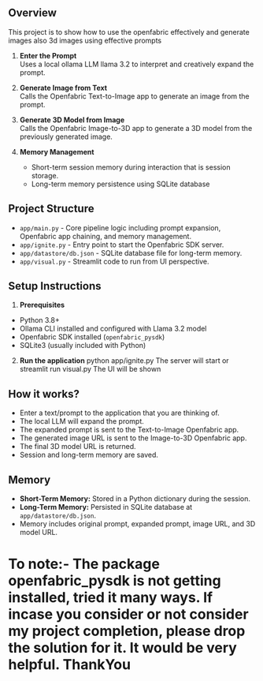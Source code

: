 ## Overview
This project is to show how to use the openfabric effectively and generate images also 3d images using effective prompts

1. **Enter the Prompt**  
   Uses a local ollama LLM llama 3.2 to interpret and creatively expand the prompt.

2. **Generate Image from Text**  
   Calls the Openfabric Text-to-Image app to generate an image from the prompt.

3. **Generate 3D Model from Image**  
   Calls the Openfabric Image-to-3D app to generate a 3D model from the previously generated image.

4. **Memory Management**  
   - Short-term session memory during interaction that is session storage.
   - Long-term memory persistence using SQLite database

## Project Structure

- `app/main.py` - Core pipeline logic including prompt expansion, Openfabric app chaining, and memory management.
- `app/ignite.py` - Entry point to start the Openfabric SDK server.
- `app/datastore/db.json` - SQLite database file for long-term memory.
- `app/visual.py` - Streamlit code to run from UI perspective.

## Setup Instructions

1. **Prerequisites**
- Python 3.8+
- Ollama CLI installed and configured with Llama 3.2 model
- Openfabric SDK installed (`openfabric_pysdk`)
- SQLite3 (usually included with Python)

2. **Run the application**
    python app/ignite.py
    The server will start
    or
    streamlit run visual.py
    The UI will be shown

## How it works?
- Enter a text/prompt to the application that you are thinking of.
- The local LLM will expand the prompt.
- The expanded prompt is sent to the Text-to-Image Openfabric app.
- The generated image URL is sent to the Image-to-3D Openfabric app.
- The final 3D model URL is returned.
- Session and long-term memory are saved.

## Memory
- **Short-Term Memory:** Stored in a Python dictionary during the session.
- **Long-Term Memory:** Persisted in SQLite database at `app/datastore/db.json`.
- Memory includes original prompt, expanded prompt, image URL, and 3D model URL.


# To note:- The package openfabric_pysdk is not getting installed, tried it many ways. If incase you consider or not consider my project completion, please drop the solution for it. It would be very helpful. ThankYou